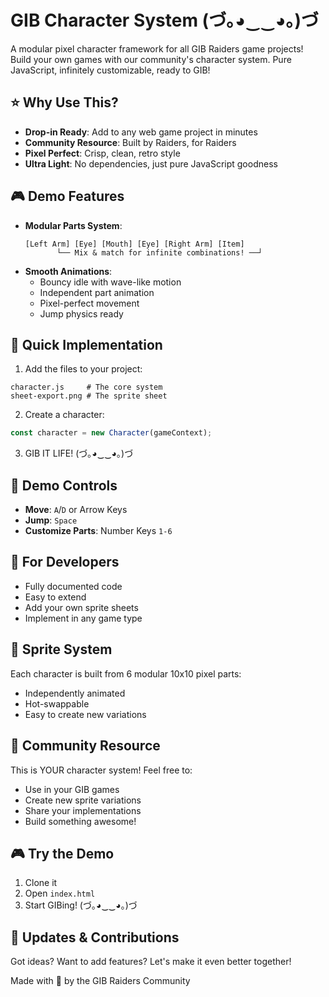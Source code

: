 # GIB Character System (づ｡◕‿‿◕｡)づ

A modular pixel character framework for all GIB Raiders game projects! Build your own games with our community's character system. Pure JavaScript, infinitely customizable, ready to GIB! 

## ⭐ Why Use This?

- **Drop-in Ready**: Add to any web game project in minutes
- **Community Resource**: Built by Raiders, for Raiders
- **Pixel Perfect**: Crisp, clean, retro style
- **Ultra Light**: No dependencies, just pure JavaScript goodness

## 🎮 Demo Features

- **Modular Parts System**: 
  ```
  [Left Arm] [Eye] [Mouth] [Eye] [Right Arm] [Item]
         └── Mix & match for infinite combinations! ──┘
  ```
- **Smooth Animations**: 
  - Bouncy idle with wave-like motion
  - Independent part animation
  - Pixel-perfect movement
  - Jump physics ready

## 🔧 Quick Implementation

1. Add the files to your project:
```
character.js     # The core system
sheet-export.png # The sprite sheet
```

2. Create a character:
```javascript
const character = new Character(gameContext);
```

3. GIB IT LIFE! (づ｡◕‿‿◕｡)づ

## 🎯 Demo Controls

- **Move**: `A`/`D` or Arrow Keys
- **Jump**: `Space`
- **Customize Parts**: Number Keys `1-6`

## 🚀 For Developers

- Fully documented code
- Easy to extend
- Add your own sprite sheets
- Implement in any game type

## 🎨 Sprite System

Each character is built from 6 modular 10x10 pixel parts:
- Independently animated
- Hot-swappable
- Easy to create new variations

## 🌟 Community Resource

This is YOUR character system! Feel free to:
- Use in your GIB games
- Create new sprite variations
- Share your implementations
- Build something awesome!

## 🎮 Try the Demo

1. Clone it
2. Open `index.html`
3. Start GIBing! (づ｡◕‿‿◕｡)づ

## 🔄 Updates & Contributions

Got ideas? Want to add features? Let's make it even better together!

Made with 💜 by the GIB Raiders Community 
